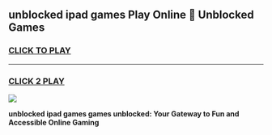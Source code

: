 
## unblocked ipad games Play Online 👋 Unblocked Games
<h3>
<a href="https://premium.freeplayer.one?title=unblocked_ipad_games&ref=19F">CLICK TO PLAY</a></h3>
<hr>

<h3>
<a href="https://premium.freeplayer.one?title=unblocked_ipad_games&ref=19F">CLICK 2 PLAY</a>
  
</h3>

<a href="https://premium.freeplayer.one?title=unblocked_ipad_games&ref=19F"><img src="https://clearcache.store/games.png"></a>


**unblocked ipad games games unblocked: Your Gateway to Fun and Accessible Online Gaming**
